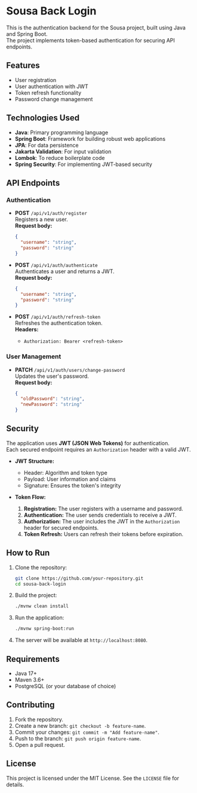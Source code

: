 # Sousa Back Login

This is the authentication backend for the Sousa project, built using Java and Spring Boot.  
The project implements token-based authentication for securing API endpoints.

## Features

- User registration
- User authentication with JWT
- Token refresh functionality
- Password change management

## Technologies Used

- **Java**: Primary programming language
- **Spring Boot**: Framework for building robust web applications
- **JPA**: For data persistence
- **Jakarta Validation**: For input validation
- **Lombok**: To reduce boilerplate code
- **Spring Security**: For implementing JWT-based security

## API Endpoints

### Authentication

- **POST** `/api/v1/auth/register`  
  Registers a new user.  
  **Request body:**
  ```json
  {
    "username": "string",
    "password": "string"
  }
  ```

- **POST** `/api/v1/auth/authenticate`  
  Authenticates a user and returns a JWT.  
  **Request body:**
  ```json
  {
    "username": "string",
    "password": "string"
  }
  ```

- **POST** `/api/v1/auth/refresh-token`  
  Refreshes the authentication token.  
  **Headers:**
    - `Authorization: Bearer <refresh-token>`

### User Management

- **PATCH** `/api/v1/auth/users/change-password`  
  Updates the user's password.  
  **Request body:**
  ```json
  {
    "oldPassword": "string",
    "newPassword": "string"
  }
  ```

## Security

The application uses **JWT (JSON Web Tokens)** for authentication.  
Each secured endpoint requires an `Authorization` header with a valid JWT.

- **JWT Structure:**
    - Header: Algorithm and token type
    - Payload: User information and claims
    - Signature: Ensures the token's integrity

- **Token Flow:**
    1. **Registration:** The user registers with a username and password.
    2. **Authentication:** The user sends credentials to receive a JWT.
    3. **Authorization:** The user includes the JWT in the `Authorization` header for secured endpoints.
    4. **Token Refresh:** Users can refresh their tokens before expiration.

## How to Run

1. Clone the repository:
   ```bash
   git clone https://github.com/your-repository.git
   cd sousa-back-login
   ```

2. Build the project:
   ```bash
   ./mvnw clean install
   ```

3. Run the application:
   ```bash
   ./mvnw spring-boot:run
   ```

4. The server will be available at `http://localhost:8080`.

## Requirements

- Java 17+
- Maven 3.6+
- PostgreSQL (or your database of choice)

## Contributing

1. Fork the repository.
2. Create a new branch: `git checkout -b feature-name`.
3. Commit your changes: `git commit -m "Add feature-name"`.
4. Push to the branch: `git push origin feature-name`.
5. Open a pull request.

## License

This project is licensed under the MIT License. See the `LICENSE` file for details.
